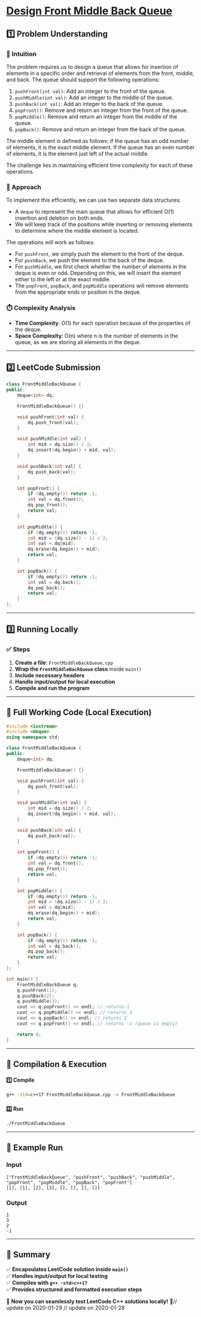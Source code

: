 # **[Design Front Middle Back Queue](https://leetcode.com/problems/design-front-middle-back-queue/description/)**  

## **1️⃣ Problem Understanding**  
### **📌 Intuition**  
The problem requires us to design a queue that allows for insertion of elements in a specific order and retrieval of elements from the front, middle, and back. The queue should support the following operations:  
1. `pushFront(int val)`: Add an integer to the front of the queue.
2. `pushMiddle(int val)`: Add an integer to the middle of the queue.
3. `pushBack(int val)`: Add an integer to the back of the queue.
4. `popFront()`: Remove and return an integer from the front of the queue.
5. `popMiddle()`: Remove and return an integer from the middle of the queue.
6. `popBack()`: Remove and return an integer from the back of the queue.

The middle element is defined as follows: if the queue has an odd number of elements, it is the exact middle element. If the queue has an even number of elements, it is the element just left of the actual middle.

The challenge lies in maintaining efficient time complexity for each of these operations.

### **🚀 Approach**  
To implement this efficiently, we can use two separate data structures:
- A `deque` to represent the main queue that allows for efficient O(1) insertion and deletion on both ends.
- We will keep track of the positions while inserting or removing elements to determine where the middle element is located.

The operations will work as follows:
- For `pushFront`, we simply push the element to the front of the deque.
- For `pushBack`, we push the element to the back of the deque.
- For `pushMiddle`, we first check whether the number of elements in the deque is even or odd. Depending on this, we will insert the element either to the left or at the exact middle.
- The `popFront`, `popBack`, and `popMiddle` operations will remove elements from the appropriate ends or position in the deque.

### **⏱️ Complexity Analysis**  
- **Time Complexity**: O(1) for each operation because of the properties of the deque.
- **Space Complexity**: O(n) where n is the number of elements in the queue, as we are storing all elements in the deque.

---  

## **2️⃣ LeetCode Submission**  
```cpp
class FrontMiddleBackQueue {
public:
    deque<int> dq;

    FrontMiddleBackQueue() {}

    void pushFront(int val) {
        dq.push_front(val);
    }

    void pushMiddle(int val) {
        int mid = dq.size() / 2;
        dq.insert(dq.begin() + mid, val);
    }

    void pushBack(int val) {
        dq.push_back(val);
    }

    int popFront() {
        if (dq.empty()) return -1;
        int val = dq.front();
        dq.pop_front();
        return val;
    }

    int popMiddle() {
        if (dq.empty()) return -1;
        int mid = (dq.size() - 1) / 2;
        int val = dq[mid];
        dq.erase(dq.begin() + mid);
        return val;
    }

    int popBack() {
        if (dq.empty()) return -1;
        int val = dq.back();
        dq.pop_back();
        return val;
    }
};
```

---  

## **3️⃣ Running Locally**  
### **✅ Steps**  
1. **Create a file**: `FrontMiddleBackQueue.cpp`  
2. **Wrap the `FrontMiddleBackQueue` class** inside `main()`  
3. **Include necessary headers**  
4. **Handle input/output for local execution**  
5. **Compile and run the program**  

---  

## **📝 Full Working Code (Local Execution)**  
```cpp
#include <iostream>
#include <deque>
using namespace std;

class FrontMiddleBackQueue {
public:
    deque<int> dq;

    FrontMiddleBackQueue() {}

    void pushFront(int val) {
        dq.push_front(val);
    }

    void pushMiddle(int val) {
        int mid = dq.size() / 2;
        dq.insert(dq.begin() + mid, val);
    }

    void pushBack(int val) {
        dq.push_back(val);
    }

    int popFront() {
        if (dq.empty()) return -1;
        int val = dq.front();
        dq.pop_front();
        return val;
    }

    int popMiddle() {
        if (dq.empty()) return -1;
        int mid = (dq.size() - 1) / 2;
        int val = dq[mid];
        dq.erase(dq.begin() + mid);
        return val;
    }

    int popBack() {
        if (dq.empty()) return -1;
        int val = dq.back();
        dq.pop_back();
        return val;
    }
};

int main() {
    FrontMiddleBackQueue q;
    q.pushFront(1);
    q.pushBack(2);
    q.pushMiddle(3);
    cout << q.popFront() << endl; // returns 1
    cout << q.popMiddle() << endl; // returns 3
    cout << q.popBack() << endl; // returns 2
    cout << q.popFront() << endl; // returns -1 (queue is empty)

    return 0;
}
```  

---  

## **🔧 Compilation & Execution**  
#### **1️⃣ Compile**  
```bash
g++ -std=c++17 FrontMiddleBackQueue.cpp -o FrontMiddleBackQueue
```  

#### **2️⃣ Run**  
```bash
./FrontMiddleBackQueue
```  

---  

## **🎯 Example Run**  
### **Input**  
```
["FrontMiddleBackQueue", "pushFront", "pushBack", "pushMiddle", "popFront", "popMiddle", "popBack", "popFront"]
[[], [1], [2], [3], [], [], [], []]
```  
### **Output**  
```
1
3
2
-1
```  

---  

## **📌 Summary**  
✅ **Encapsulates LeetCode solution inside `main()`**  
✅ **Handles input/output for local testing**  
✅ **Compiles with `g++ -std=c++17`**  
✅ **Provides structured and formatted execution steps**  

🚀 **Now you can seamlessly test LeetCode C++ solutions locally!** 🚀// update on 2020-01-29
// update on 2020-01-28
